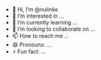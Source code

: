 - 👋 Hi, I’m @nulinke
- 👀 I’m interested in ...
- 🌱 I’m currently learning ...
- 💞️ I’m looking to collaborate on ...
- 📫 How to reach me ...
- 😄 Pronouns: ...
- ⚡ Fun fact: ...

<!---
nulinke/nulinke is a ✨ special ✨ repository because its `README.md` (this file) appears on your GitHub profile.
You can click the Preview link to take a look at your changes.
--->
